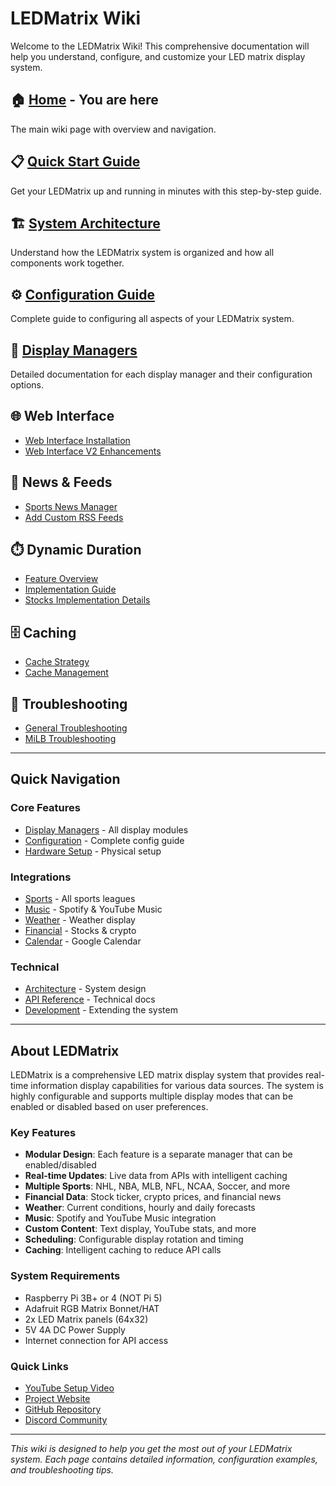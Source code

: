 # LEDMatrix Wiki

Welcome to the LEDMatrix Wiki! This comprehensive documentation will help you understand, configure, and customize your LED matrix display system.

## 🏠 [Home](WIKI_HOME.md) - You are here
The main wiki page with overview and navigation.

## 📋 [Quick Start Guide](WIKI_QUICK_START.md)
Get your LEDMatrix up and running in minutes with this step-by-step guide.

## 🏗️ [System Architecture](WIKI_ARCHITECTURE.md)
Understand how the LEDMatrix system is organized and how all components work together.

## ⚙️ [Configuration Guide](WIKI_CONFIGURATION.md)
Complete guide to configuring all aspects of your LEDMatrix system.

## 🎯 [Display Managers](WIKI_DISPLAY_MANAGERS.md)
Detailed documentation for each display manager and their configuration options.

## 🌐 Web Interface
- [Web Interface Installation](WEB_INTERFACE_INSTALLATION.md)
- [Web Interface V2 Enhancements](WEB_INTERFACE_V2_ENHANCED_SUMMARY.md)

## 📰 News & Feeds
- [Sports News Manager](NEWS_MANAGER_README.md)
- [Add Custom RSS Feeds](CUSTOM_FEEDS_GUIDE.md)

## ⏱️ Dynamic Duration
- [Feature Overview](dynamic_duration.md)
- [Implementation Guide](DYNAMIC_DURATION_GUIDE.md)
- [Stocks Implementation Details](DYNAMIC_DURATION_STOCKS_IMPLEMENTATION.md)

## 🗄️ Caching
- [Cache Strategy](CACHE_STRATEGY.md)
- [Cache Management](cache_management.md)

## 🧩 Troubleshooting
- [General Troubleshooting](WIKI_TROUBLESHOOTING.md)
- [MiLB Troubleshooting](MILB_TROUBLESHOOTING.md)

---

## Quick Navigation

### Core Features
- [Display Managers](WIKI_DISPLAY_MANAGERS.md) - All display modules
- [Configuration](WIKI_CONFIGURATION.md) - Complete config guide
- [Hardware Setup](WIKI_HARDWARE.md) - Physical setup

### Integrations
- [Sports](WIKI_SPORTS.md) - All sports leagues
- [Music](WIKI_MUSIC.md) - Spotify & YouTube Music
- [Weather](WIKI_WEATHER.md) - Weather display
- [Financial](WIKI_FINANCIAL.md) - Stocks & crypto
- [Calendar](WIKI_CALENDAR.md) - Google Calendar

### Technical
- [Architecture](WIKI_ARCHITECTURE.md) - System design
- [API Reference](WIKI_API_REFERENCE.md) - Technical docs
- [Development](WIKI_DEVELOPMENT.md) - Extending the system

---

## About LEDMatrix

LEDMatrix is a comprehensive LED matrix display system that provides real-time information display capabilities for various data sources. The system is highly configurable and supports multiple display modes that can be enabled or disabled based on user preferences.

### Key Features
- **Modular Design**: Each feature is a separate manager that can be enabled/disabled
- **Real-time Updates**: Live data from APIs with intelligent caching
- **Multiple Sports**: NHL, NBA, MLB, NFL, NCAA, Soccer, and more
- **Financial Data**: Stock ticker, crypto prices, and financial news
- **Weather**: Current conditions, hourly and daily forecasts
- **Music**: Spotify and YouTube Music integration
- **Custom Content**: Text display, YouTube stats, and more
- **Scheduling**: Configurable display rotation and timing
- **Caching**: Intelligent caching to reduce API calls

### System Requirements
- Raspberry Pi 3B+ or 4 (NOT Pi 5)
- Adafruit RGB Matrix Bonnet/HAT
- 2x LED Matrix panels (64x32)
- 5V 4A DC Power Supply
- Internet connection for API access

### Quick Links
- [YouTube Setup Video](https://www.youtube.com/watch?v=_HaqfJy1Y54)
- [Project Website](https://www.chuck-builds.com/led-matrix/)
- [GitHub Repository](https://github.com/ChuckBuilds/LEDMatrix)
- [Discord Community](https://discord.com/invite/uW36dVAtcT)

---

*This wiki is designed to help you get the most out of your LEDMatrix system. Each page contains detailed information, configuration examples, and troubleshooting tips.* 